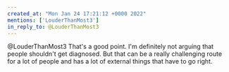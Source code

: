 ```yaml
---
created_at: "Mon Jan 24 17:21:12 +0000 2022"
mentions: ['LouderThanMost3']
in_reply_to: @LouderThanMost3
---
```


@LouderThanMost3 That's a good point. I'm definitely not arguing that people shouldn't get diagnosed. But that can be a really challenging route for a lot of people and has a lot of external things that have to go right.